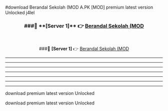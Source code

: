 #download Berandal Sekolah (MOD A.PK [MOD] premium latest version Unlocked j4lel 



<div align="center">
<h3>###🔹 **[Server 1]** 👉 <a href="https://download1apk.web.app/">Berandal Sekolah (MOD</a></h3><br>


###🔹 **[Server 1]** 👉 <a href="https://download1apk.web.app/">Berandal Sekolah (MOD</a></h3>
</div>



----------------------------------------------------------

----------------------------------------------------------

----------------------------------------------------------

----------------------------------------------------------

----------------------------------------------------------

----------------------------------------------------------

----------------------------------------------------------

download premium latest version Unlocked

download premium latest version Unlocked

